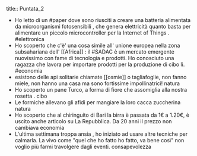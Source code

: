 title:: Puntata_2

- Ho letto di un #paper dove sono riusciti a creare una batteria alimentata da microorganismi fotosensibili , che genera elettricità quanto basta per alimentare un piccolo microcontroller per la Internet of Things . #elettronica
- Ho scoperto che c'è' una cosa simile all' unione europea nella zona subsahariana dell' [[Africa]] : il #SADAC è un mercato emergente nuovissimo con fame di tecnologia e prodotti. Ho conosciuto una ragazza che lavora per importare prodotti per la produzione di cibo lì. #economia
- esistono delle api solitarie chiamate [[osmie]] o tagliafoglie, non fanno miele, non hanno una casa ma sono fortissime impollinatrici! natura
- Ho scoperto un pane Turco, a forma di fiore che assomiglia alla nostra rosetta . cibo
- Le formiche allevano gli afidi per mangiare la loro cacca zuccherina natura
- Ho scoperto che al chiringuito di Bari la birra è passata da 1€ a 1.20€, è uscito anche articolo su La Repubblica. Da 20 anni il prezzo non cambiava economia
- L'ultima settimana troppa ansia , ho iniziato ad usare altre tecniche per calmarla. La vivo come "quel che ho fatto ho fatto, va bene così" non voglio più farmi travolgere dagli eventi. consapevolezza